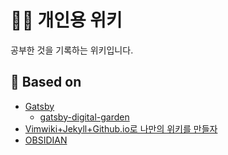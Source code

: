 # 🧑‍🎓 개인용 위키 
공부한 것을 기록하는 위키입니다.  

## 🌱 Based on
- [Gatsby](https://www.gatsbyjs.com/)
  - [gatsby-digital-garden](https://github.com/mathieudutour/gatsby-digital-garden)
- [Vimwiki+Jekyll+Github.io로 나만의 위키를 만들자](https://johngrib.github.io/wiki/my-wiki/)
- [OBSIDIAN](https://obsidian.md/)